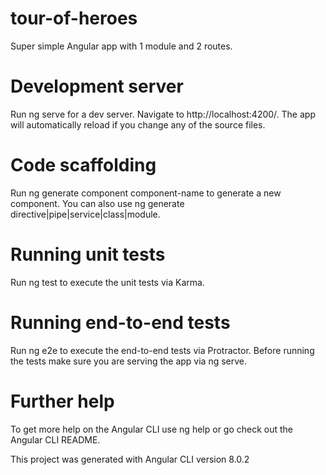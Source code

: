 # tour-of-heroes
Super simple Angular app with 1 module and 2 routes. 

# Development server

Run ng serve for a dev server. Navigate to http://localhost:4200/. The app will automatically reload if you change any of the source files.

# Code scaffolding

Run ng generate component component-name to generate a new component. You can also use ng generate directive|pipe|service|class|module.

# Running unit tests

Run ng test to execute the unit tests via Karma.

# Running end-to-end tests

Run ng e2e to execute the end-to-end tests via Protractor. Before running the tests make sure you are serving the app via ng serve.

# Further help

To get more help on the Angular CLI use ng help or go check out the Angular CLI README.

This project was generated with Angular CLI version 8.0.2
